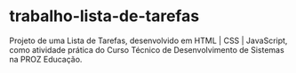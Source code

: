 # trabalho-lista-de-tarefas
Projeto de uma Lista de Tarefas, desenvolvido em HTML | CSS | JavaScript, como atividade prática do Curso Técnico de Desenvolvimento de Sistemas na PROZ Educação.
